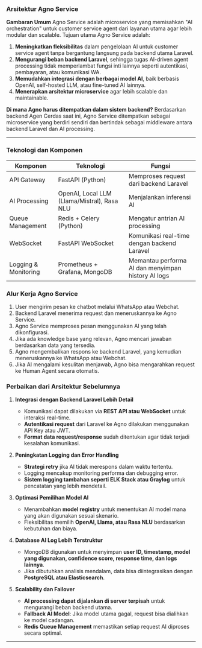 ### **Arsitektur Agno Service**

**Gambaran Umum**
Agno Service adalah microservice yang memisahkan "AI orchestration" untuk customer service agent dari layanan utama agar lebih modular dan scalable. Tujuan utama Agno Service adalah:

1. **Meningkatkan fleksibilitas** dalam pengelolaan AI untuk customer service agent tanpa bergantung langsung pada backend utama Laravel.
2. **Mengurangi beban backend Laravel**, sehingga tugas AI-driven agent processing tidak memperlambat fungsi inti lainnya seperti autentikasi, pembayaran, atau komunikasi WA.
3. **Memudahkan integrasi dengan berbagai model AI**, baik berbasis OpenAI, self-hosted LLM, atau fine-tuned AI lainnya.
4. **Menerapkan arsitektur microservice** agar lebih scalable dan maintainable.

**Di mana Agno harus ditempatkan dalam sistem backend?**
Berdasarkan backend Agen Cerdas saat ini, Agno Service ditempatkan sebagai microservice yang berdiri sendiri dan bertindak sebagai middleware antara backend Laravel dan AI processing.

---

### **Teknologi dan Komponen**

| **Komponen**         | **Teknologi**                      | **Fungsi**                                       |
|----------------------|--------------------------------|------------------------------------------------|
| API Gateway         | FastAPI (Python)              | Memproses request dari backend Laravel         |
| AI Processing      | OpenAI, Local LLM (Llama/Mistral), Rasa NLU | Menjalankan inferensi AI                     |
| Queue Management   | Redis + Celery (Python)       | Mengatur antrian AI processing                 |
| WebSocket         | FastAPI WebSocket              | Komunikasi real-time dengan backend Laravel    |
| Logging & Monitoring | Prometheus + Grafana, MongoDB | Memantau performa AI dan menyimpan history AI logs |

### **Alur Kerja Agno Service**

1. User mengirim pesan ke chatbot melalui WhatsApp atau Webchat.
2. Backend Laravel menerima request dan meneruskannya ke Agno Service.
3. Agno Service memproses pesan menggunakan AI yang telah dikonfigurasi.
4. Jika ada knowledge base yang relevan, Agno mencari jawaban berdasarkan data yang tersedia.
5. Agno mengembalikan respons ke backend Laravel, yang kemudian meneruskannya ke WhatsApp atau Webchat.
6. Jika AI mengalami kesulitan menjawab, Agno bisa mengarahkan request ke Human Agent secara otomatis.

### **Perbaikan dari Arsitektur Sebelumnya**

1. **Integrasi dengan Backend Laravel Lebih Detail**
   - Komunikasi dapat dilakukan via **REST API atau WebSocket** untuk interaksi real-time.
   - **Autentikasi request** dari Laravel ke Agno dilakukan menggunakan API Key atau JWT.
   - **Format data request/response** sudah ditentukan agar tidak terjadi kesalahan komunikasi.

2. **Peningkatan Logging dan Error Handling**
   - **Strategi retry** jika AI tidak merespons dalam waktu tertentu.
   - Logging mencakup monitoring performa dan debugging error.
   - **Sistem logging tambahan seperti ELK Stack atau Graylog** untuk pencatatan yang lebih mendetail.

3. **Optimasi Pemilihan Model AI**
   - Menambahkan **model registry** untuk menentukan AI model mana yang akan digunakan sesuai skenario.
   - Fleksibilitas memilih **OpenAI, Llama, atau Rasa NLU** berdasarkan kebutuhan dan biaya.

4. **Database AI Log Lebih Terstruktur**
   - MongoDB digunakan untuk menyimpan **user ID, timestamp, model yang digunakan, confidence score, response time, dan logs lainnya**.
   - Jika dibutuhkan analisis mendalam, data bisa diintegrasikan dengan **PostgreSQL atau Elasticsearch**.

5. **Scalability dan Failover**
   - **AI processing dapat dijalankan di server terpisah** untuk mengurangi beban backend utama.
   - **Fallback AI Model**: Jika model utama gagal, request bisa dialihkan ke model cadangan.
   - **Redis Queue Management** memastikan setiap request AI diproses secara optimal.

---
